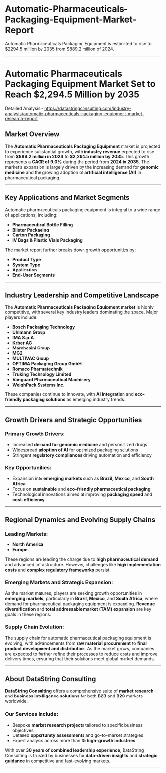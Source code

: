 # Automatic-Pharmaceuticals-Packaging-Equipment-Market-Report
Automatic Pharmaceuticals Packaging Equipment is estimated to rise to $2294.5 million by 2035 from $889.2 million of 2024.

---

# **Automatic Pharmaceuticals Packaging Equipment Market Set to Reach \$2,294.5 Million by 2035**

Detailed Analysis - https://datastringconsulting.com/industry-analysis/automatic-pharmaceuticals-packaging-equipment-market-research-report

## **Market Overview**

The **Automatic Pharmaceuticals Packaging Equipment** market is projected to experience substantial growth, with **industry revenue** expected to rise from **\$889.2 million in 2024** to **\$2,294.5 million by 2035**. This growth represents a **CAGR of 9.0%** during the period from **2024 to 2035**. The market’s expansion is largely driven by the increasing demand for **genomic medicine** and the growing adoption of **artificial intelligence (AI)** in pharmaceutical packaging.

---

## **Key Applications and Market Segments**

Automatic pharmaceuticals packaging equipment is integral to a wide range of applications, including:

* **Pharmaceutical Bottle Filling**
* **Blister Packaging**
* **Carton Packaging**
* **IV Bags & Plastic Vials Packaging**

The market report further breaks down growth opportunities by:

* **Product Type**
* **System Type**
* **Application**
* **End-User Segments**

---

## **Industry Leadership and Competitive Landscape**

The **Automatic Pharmaceuticals Packaging Equipment market** is highly competitive, with several key industry leaders dominating the space. Major players include:

* **Bosch Packaging Technology**
* **Uhlmann Group**
* **IMA S.p.A**
* **Krber AG**
* **Marchesini Group**
* **MG2**
* **MULTIVAC Group**
* **OPTIMA Packaging Group GmbH**
* **Romaco Pharmatechnik**
* **Truking Technology Limited**
* **Vanguard Pharmaceutical Machinery**
* **WeighPack Systems Inc.**

These companies continue to innovate, with **AI integration** and **eco-friendly packaging solutions** as emerging industry trends.

---

## **Growth Drivers and Strategic Opportunities**

### **Primary Growth Drivers:**

* Increased **demand for genomic medicine** and personalized drugs
* Widespread **adoption of AI** for optimized packaging solutions
* Stringent **regulatory compliances** driving automation and efficiency

### **Key Opportunities:**

* Expansion into **emerging markets** such as **Brazil, Mexico**, and **South Africa**
* Focus on **sustainable** and **eco-friendly pharmaceutical packaging**
* Technological innovations aimed at improving **packaging speed** and **cost-efficiency**

---

## **Regional Dynamics and Evolving Supply Chains**

### **Leading Markets:**

* **North America**
* **Europe**

These regions are leading the charge due to **high pharmaceutical demand** and advanced infrastructure. However, challenges like **high implementation costs** and **complex regulatory frameworks** persist.

### **Emerging Markets and Strategic Expansion:**

As the market matures, players are seeking growth opportunities in **emerging markets**, particularly in **Brazil, Mexico**, and **South Africa**, where demand for pharmaceutical packaging equipment is expanding. **Revenue diversification** and **total addressable market (TAM) expansion** are key goals in these regions.

### **Supply Chain Evolution:**

The supply chain for automatic pharmaceutical packaging equipment is evolving, with advancements from **raw material procurement** to **final product development and distribution**. As the market grows, companies are expected to further refine their processes to reduce costs and improve delivery times, ensuring that their solutions meet global market demands.

---

## **About DataString Consulting**

**DataString Consulting** offers a comprehensive suite of **market research** and **business intelligence solutions** for both **B2B** and **B2C** markets worldwide.

### **Our Services Include:**

* Bespoke **market research projects** tailored to specific business objectives
* Detailed **opportunity assessments** and go-to-market strategies
* Expert analysis across more than **15 high-growth industries**

With over **30 years of combined leadership experience**, DataString Consulting is trusted by businesses for **data-driven insights** and **strategic guidance** in competitive and fast-evolving markets.

---
